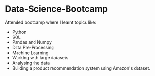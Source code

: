 # Data-Science-Bootcamp
Attended bootcamp where I learnt topics like: 
 - Python
 - SQL
 - Pandas and Numpy
 - Data Pre-Processing
 - Machine Learning
 - Working with large datasets
 - Analysing the data
 - Building a product recommendation system using Amazon's dataset.

